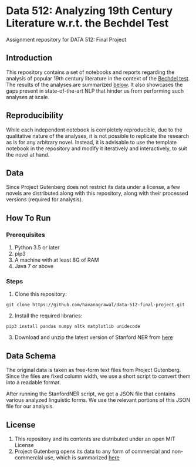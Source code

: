 # Data 512: Analyzing 19th Century Literature w.r.t. the Bechdel Test

Assignment repository for DATA 512: Final Project

## Introduction

This repository contains a set of notebooks and reports regarding the analysis of popular 19th century literature in the context of the [Bechdel test](https://en.wikipedia.org/wiki/Bechdel_test). The results of the analyses are summarized [below](). It also showcases the gaps present in state-of-the-art NLP that hinder us from performing such analyses at scale.

## Reproducibility

While each independent notebook is completely reproducible, due to the qualitative nature of the analyses, it is not possible to replicate the research as is for any arbitrary novel. Instead, it is advisable to use the template notebook in the repository and modify it iteratively and interactively, to suit the novel at hand.


## Data

Since Project Gutenberg does not restrict its data under a license, a few novels are distributed along with this repository, along with their processed versions (required for analysis). 

## How To Run

### Prerequisites

1. Python 3.5 or later
2. pip3
3. A machine with at least 8G of RAM
4. Java 7 or above

### Steps

1. Clone this repository:
```
git clone https://github.com/havanagrawal/data-512-final-project.git
```
2. Install the required libraries:
```
pip3 install pandas numpy nltk matplotlib unidecode 
```

3. Download and unzip the latest version of Stanford NER from [here]()

## Data Schema

The original data is taken as free-form text files from Project Gutenberg. Since the files are fixed column width, we use a short script to convert them into a readable format.

After running the StanfordNER script, we get a JSON file that contains various analyzed linguistic forms. We use the relevant portions of this JSON file for our analysis.

## License

1. This repository and its contents are distributed under an open MIT License
2. Project Gutenberg opens its data to any form of commercial and non-commercial use, which is summarized [here](https://www.gutenberg.org/wiki/Gutenberg:Permission_How-To)